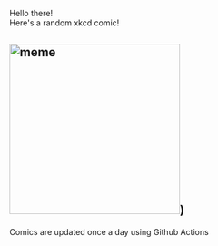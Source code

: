 Hello there! <br>Here's a random xkcd comic!<br>
## <img src="https://imgs.xkcd.com/comics/action_movies.png" alt="meme" width="300"/>)<br>
Comics are updated once a day using Github Actions